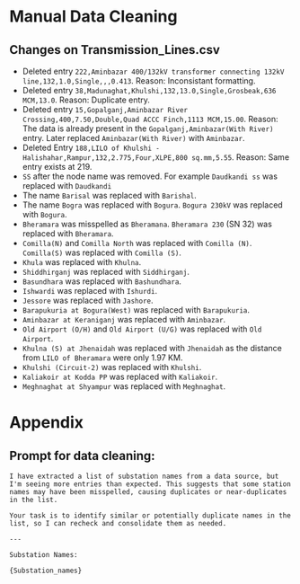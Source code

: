 # Manual Data Cleaning

## Changes on Transmission_Lines.csv

- Deleted entry `222,Aminbazar 400/132kV transformer connecting 132kV line,132,1.0,Single,,,0.413`. Reason: Inconsistant formatting.
- Deleted entry `38,Madunaghat,Khulshi,132,13.0,Single,Grosbeak,636 MCM,13.0`. Reason: Duplicate entry.
- Deleted entry `15,Gopalganj,Aminbazar River Crossing,400,7.50,Double,Quad ACCC Finch,1113 MCM,15.00`. Reason: The data is already present in the `Gopalganj,Aminbazar(With River)` entry. Later replaced `Aminbazar(With River)` with `Aminbazar`.
- Deleted Entry `188,LILO of Khulshi - Halishahar,Rampur,132,2.775,Four,XLPE,800 sq.mm,5.55`. Reason: Same entry exists at 219.
- `SS` after the node name was removed. For example `Daudkandi ss` was replaced with `Daudkandi`
- The name `Barisal` was replaced with `Barishal`.
- The name `Bogra` was replaced with `Bogura`. `Bogura 230kV` was replaced with `Bogura`.
- `Bheramara` was misspelled as `Bheramana`. `Bheramara 230` (SN 32) was replaced with `Bheramara`.
- `Comilla(N)` and `Comilla North` was replaced with `Comilla (N)`. `Comilla(S)` was replaced with `Comilla (S)`.
- `Khula` was replaced with `Khulna`.
- `Shiddhirganj` was replaced with `Siddhirganj`.
- `Basundhara` was replaced with `Bashundhara`.
- `Ishwardi` was replaced with `Ishurdi`.
- `Jessore` was replaced with `Jashore`.
- `Barapukuria at Bogura(West)` was replaced with `Barapukuria`.
- `Aminbazar at Keraniganj` was replaced with `Aminbazar`.
- `Old Airport (O/H)` and `Old Airport (U/G)` was replaced with `Old Airport`.
- `Khulna (S) at Jhenaidah` was replaced with `Jhenaidah` as the distance from `LILO of Bheramara` were only 1.97 KM.
- `Khulshi (Circuit-2)` was replaced with `Khulshi`.
- `Kaliakoir at Kodda PP` was replaced with `Kaliakoir`.
- `Meghnaghat at Shyampur` was replaced with `Meghnaghat`.

# Appendix

## Prompt for data cleaning:

```
I have extracted a list of substation names from a data source, but I'm seeing more entries than expected. This suggests that some station names may have been misspelled, causing duplicates or near-duplicates in the list.

Your task is to identify similar or potentially duplicate names in the list, so I can recheck and consolidate them as needed.

---

Substation Names:

{Substation_names}
```
